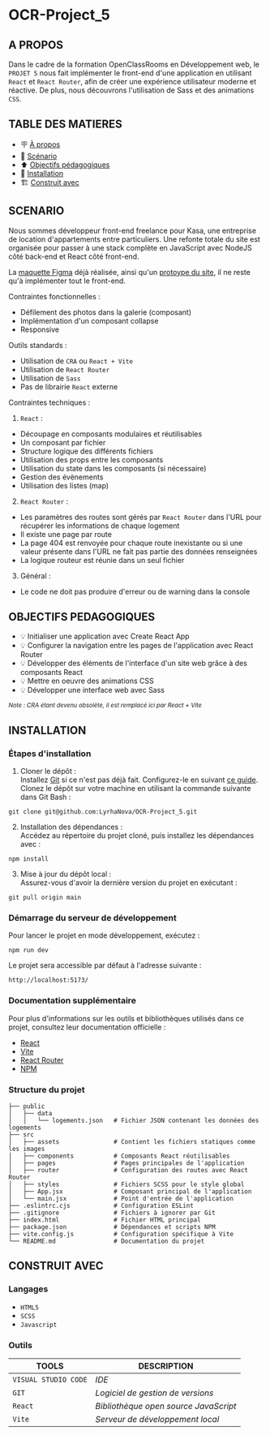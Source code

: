 


# OCR-Project_5

## A PROPOS

Dans le cadre de la formation OpenClassRooms en Développement web, le ``PROJET 5`` nous fait implémenter le front-end d'une application en utilisant ``React`` et ``React Router``, afin de créer une expérience utilisateur moderne et réactive. De plus, nous découvrons l'utilisation de Sass et des animations ``CSS``.

## TABLE DES MATIERES

- 🪧 [À propos](#a-propos)
- 📄 [Scénario](#scenario)
- ⬆️ [Objectifs pédagogiques](#objectifs-pedagogiques)
- 🚀 [Installation](#installation)
- 🏗️ [Construit avec](#construit-avec)

## SCENARIO

Nous sommes développeur front-end freelance pour Kasa, une entreprise de location d'appartements entre particuliers. Une refonte totale du site est organisée pour passer à une stack complète en JavaScript avec NodeJS côté back-end et React côté front-end.

La [maquette Figma](https://www.figma.com/design/2BZEoBhyxt5IwZgRn0wGsL/Kasa_FR?node-id=0-1&t=9D3h0pQ9sTXVfMgQ-0) déjà réalisée, ainsi qu'un [protoype du site](https://www.figma.com/proto/2BZEoBhyxt5IwZgRn0wGsL/Kasa_FR?type=design&node-id=3-0&t=x8RBKuR4UiE3hhBW-0&scaling=scale-down&page-id=0%3A1&starting-point-node-id=3%3A0&show-proto-sidebar=1), il ne reste qu'à implémenter tout le front-end.

Contraintes fonctionnelles :

- Défilement des photos dans la galerie (composant)
- Implémentation d'un composant collapse
- Responsive

Outils standards :

- Utilisation de ``CRA`` ou ``React + Vite``
- Utilisation de ``React Router``
- Utilisation de ``Sass``
- Pas de librairie ``React`` externe

Contraintes techniques :

1. ``React`` :

- Découpage en composants modulaires et réutilisables
- Un composant par fichier
- Structure logique des différents fichiers
- Utilisation des props entre les composants
- Utilisation du state dans les composants (si nécessaire)
- Gestion des évènements
- Utilisation des listes (map)

2. ``React Router`` :

- Les paramètres des routes sont gérés par ``React Router`` dans l'URL pour récupérer les informations de chaque logement
- Il existe une page par route
- La page 404 est renvoyée pour chaque route inexistante ou si une valeur présente dans l'URL ne fait pas partie des données renseignées
- La logique routeur est réunie dans un seul fichier

3. Général :

- Le code ne doit pas produire d'erreur ou de warning dans la console

## OBJECTIFS PEDAGOGIQUES

- 💡 Initialiser une application avec Create React App
- 💡 Configurer la navigation entre les pages de l'application avec React Router
- 💡 Développer des éléments de l'interface d'un site web grâce à des composants React
- 💡 Mettre en oeuvre des animations CSS
- 💡 Développer une interface web avec Sass

<sub>_Note : CRA étant devenu obsolète, il est remplacé ici par React + Vite_<sub>

## INSTALLATION

### Étapes d'installation

1. Cloner le dépôt :\
Installez [Git](https://git-scm.com/) si ce n'est pas déjà fait. Configurez-le en suivant [ce guide](https://git-scm.com/book/fr/v2/D%C3%A9marrage-rapide-Param%C3%A9trage-%C3%A0-la-premi%C3%A8re-utilisation-de-Git).\
Clonez le dépôt sur votre machine en utilisant la commande suivante dans Git Bash :

````
git clone git@github.com:LyrhaNova/OCR-Project_5.git
````

2. Installation des dépendances :\
Accédez au répertoire du projet cloné, puis installez les dépendances avec :

````
npm install
````

3. Mise à jour du dépôt local :\
Assurez-vous d'avoir la dernière version du projet en exécutant :
````
git pull origin main
````

### Démarrage du serveur de développement

Pour lancer le projet en mode développement, exécutez :
````
npm run dev
````
Le projet sera accessible par défaut à l'adresse suivante :
````
http://localhost:5173/
````

### Documentation supplémentaire
Pour plus d'informations sur les outils et bibliothèques utilisés dans ce projet, consultez leur documentation officielle :

- [React](https://fr.react.dev/)
- [Vite](https://vitejs.fr/guide/)
- [React Router](https://reactrouter.com/en/main)
- [NPM](https://docs.npmjs.com/)

### Structure du projet
````
├── public
│   ├── data
│   │   └── logements.json   # Fichier JSON contenant les données des logements
├── src
│   ├── assets               # Contient les fichiers statiques comme les images
│   ├── components           # Composants React réutilisables
│   ├── pages                # Pages principales de l'application
│   ├── router               # Configuration des routes avec React Router
│   ├── styles               # Fichiers SCSS pour le style global
│   ├── App.jsx              # Composant principal de l'application
│   └── main.jsx             # Point d'entrée de l'application
├── .eslintrc.cjs            # Configuration ESLint
├── .gitignore               # Fichiers à ignorer par Git
├── index.html               # Fichier HTML principal
├── package.json             # Dépendances et scripts NPM
├── vite.config.js           # Configuration spécifique à Vite
└── README.md                # Documentation du projet
````

## CONSTRUIT AVEC

### Langages

- ``HTML5``
- ``SCSS``
- ``Javascript``

### Outils

| TOOLS                  | DESCRIPTION                                    |
|------------------------|------------------------------------------------|
| ``VISUAL STUDIO CODE`` | _IDE_                                          |
| ``GIT``                | _Logiciel de gestion de versions_              |
| ``React``               | _Bibliothèque open source JavaScript_|
| ``Vite``        | _Serveur de développement local_                                                                      |
